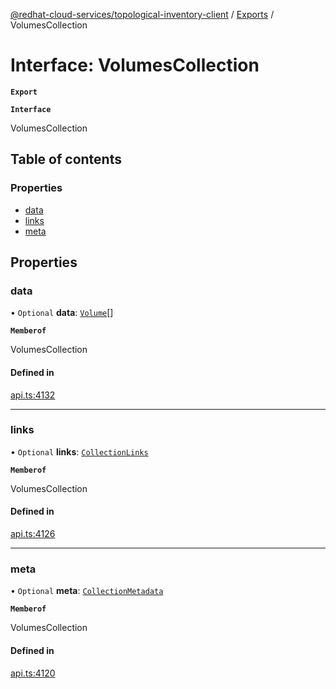 [@redhat-cloud-services/topological-inventory-client](../README.md) / [Exports](../modules.md) / VolumesCollection

# Interface: VolumesCollection

**`Export`**

**`Interface`**

VolumesCollection

## Table of contents

### Properties

- [data](VolumesCollection.md#data)
- [links](VolumesCollection.md#links)
- [meta](VolumesCollection.md#meta)

## Properties

### data

• `Optional` **data**: [`Volume`](Volume.md)[]

**`Memberof`**

VolumesCollection

#### Defined in

[api.ts:4132](https://github.com/mkholjuraev/javascript-clients/blob/master/packages/topological-inventory/api.ts#L4132)

___

### links

• `Optional` **links**: [`CollectionLinks`](CollectionLinks.md)

**`Memberof`**

VolumesCollection

#### Defined in

[api.ts:4126](https://github.com/mkholjuraev/javascript-clients/blob/master/packages/topological-inventory/api.ts#L4126)

___

### meta

• `Optional` **meta**: [`CollectionMetadata`](CollectionMetadata.md)

**`Memberof`**

VolumesCollection

#### Defined in

[api.ts:4120](https://github.com/mkholjuraev/javascript-clients/blob/master/packages/topological-inventory/api.ts#L4120)
